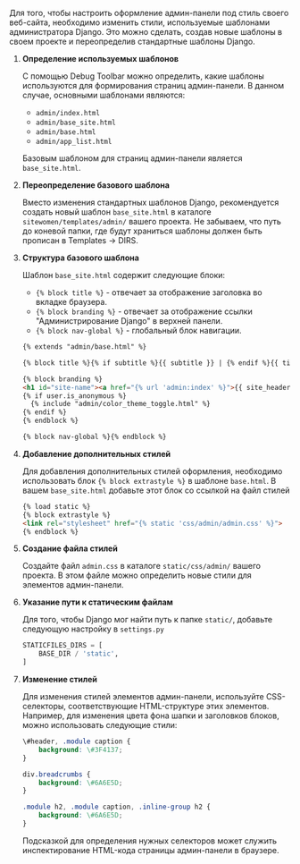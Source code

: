 Для того, чтобы настроить оформление админ-панели под стиль своего веб-сайта, необходимо изменить стили, используемые шаблонами администратора Django. Это можно сделать, создав новые шаблоны в своем проекте и переопределив стандартные шаблоны Django.

1. **Определение используемых шаблонов**
    
    С помощью Debug Toolbar можно определить, какие шаблоны используются для формирования страниц админ-панели. В данном случае, основными шаблонами являются:
    
    - `admin/index.html`
    - `admin/base_site.html`
    - `admin/base.html`
    - `admin/app_list.html`
    
    Базовым шаблоном для страниц админ-панели является `base_site.html`.
    
2. **Переопределение базового шаблона**
    
    Вместо изменения стандартных шаблонов Django, рекомендуется создать новый шаблон `base_site.html` в каталоге `sitewomen/templates/admin/` вашего проекта. Не забываем, что путь до коневой папки, где будут храниться шаблоны должен быть прописан в Templates → DIRS.
    
3. **Структура базового шаблона**
    
    Шаблон `base_site.html` содержит следующие блоки:
    
    - `{% block title %}` - отвечает за отображение заголовка во вкладке браузера.
    - `{% block branding %}` - отвечает за отображение ссылки "Администрирование Django" в верхней панели.
    - `{% block nav-global %}` - глобальный блок навигации.
    
    ```HTML
    {% extends "admin/base.html" %}
    
    {% block title %}{% if subtitle %}{{ subtitle }} | {% endif %}{{ title }} | {{ site_title|default:_('Django site admin') }}{% endblock %}
    
    {% block branding %}
    <h1 id="site-name"><a href="{% url 'admin:index' %}">{{ site_header|default:_('Django administration') }}</a></h1>
    {% if user.is_anonymous %}
      {% include "admin/color_theme_toggle.html" %}
    {% endif %}
    {% endblock %}
    
    {% block nav-global %}{% endblock %}
    ```
    
4. **Добавление дополнительных стилей**
    
    Для добавления дополнительных стилей оформления, необходимо использовать блок `{% block extrastyle %}` в шаблоне `base.html`. В вашем `base_site.html` добавьте этот блок со ссылкой на файл стилей
    
    ```HTML
    {% load static %}
    {% block extrastyle %}
    <link rel="stylesheet" href="{% static 'css/admin/admin.css' %}">
    {% endblock %}
    ```
    
5. **Создание файла стилей**
    
    Создайте файл `admin.css` в каталоге `static/css/admin/` вашего проекта. В этом файле можно определить новые стили для элементов админ-панели.
    
6. **Указание пути к статическим файлам**
    
    Для того, чтобы Django мог найти путь к папке `static/`, добавьте следующую настройку в `settings.py`
    
    ```Python
    STATICFILES_DIRS = [
        BASE_DIR / 'static',
    ]
    ```
    
7. **Изменение стилей**
    
    Для изменения стилей элементов админ-панели, используйте CSS-селекторы, соответствующие HTML-структуре этих элементов. Например, для изменения цвета фона шапки и заголовков блоков, можно использовать следующие стили:
    
    ```CSS
    \#header, .module caption {
        background: \#3F4137;
    }
    
    div.breadcrumbs {
        background: \#6A6E5D;
    }
    
    .module h2, .module caption, .inline-group h2 {
        background: \#6A6E5D;
    }
    ```
    
    Подсказкой для определения нужных селекторов может служить инспектирование HTML-кода страницы админ-панели в браузере.

<div class="page-break" style="page-break-before: always;"></div>
